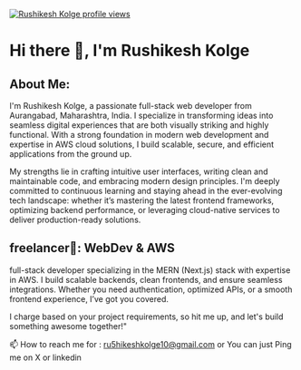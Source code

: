 [![Rushikesh Kolge profile views](https://u8views.com/api/v1/github/profiles/124882090/views/total-count.svg)](https://u8views.com/github/ru5hikesh) 

# Hi there 👋, I'm Rushikesh Kolge 

## About Me:

I'm Rushikesh Kolge, a passionate full-stack web developer from Aurangabad, Maharashtra, India. I specialize in transforming ideas into seamless digital experiences that are both visually striking and highly functional. With a strong foundation in modern web development and expertise in AWS cloud solutions, I build scalable, secure, and efficient applications from the ground up.

My strengths lie in crafting intuitive user interfaces, writing clean and maintainable code, and embracing modern design principles. I'm deeply committed to continuous learning and staying ahead in the ever-evolving tech landscape: whether it’s mastering the latest frontend frameworks, optimizing backend performance, or leveraging cloud-native services to deliver production-ready solutions.                                                                                                  

## freelancer👯: WebDev & AWS
 full-stack developer specializing in the MERN (Next.js) stack with expertise in AWS. I build scalable backends, clean frontends, and ensure seamless integrations.
 Whether you need authentication, optimized APIs, or a smooth frontend experience, I’ve got you covered.

I charge based on your project requirements, so hit me up, and let's build something awesome together!"

📫 How to reach me for :  ru5hikeshkolge10@gmail.com 
or You can just Ping me on X or linkedin 
<br></br>
